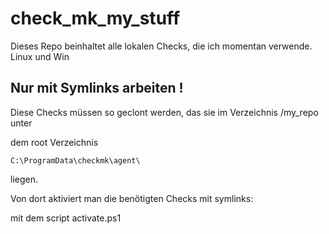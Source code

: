 # check_mk_my_stuff

Dieses Repo beinhaltet alle lokalen Checks, die ich momentan verwende. 
Linux und Win


## Nur mit Symlinks arbeiten !

Diese Checks müssen so geclont werden, das sie im Verzeichnis /my_repo unter 

dem root Verzeichnis

```C:\ProgramData\checkmk\agent\```

liegen. 


Von dort aktiviert man die benötigten Checks mit symlinks: 

mit dem script activate.ps1 




